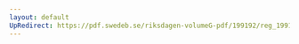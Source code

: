 ```yaml
---
layout: default
UpRedirect: https://pdf.swedeb.se/riksdagen-volumeG-pdf/199192/reg_199192/reg_199192_1053.pdf
---
```

